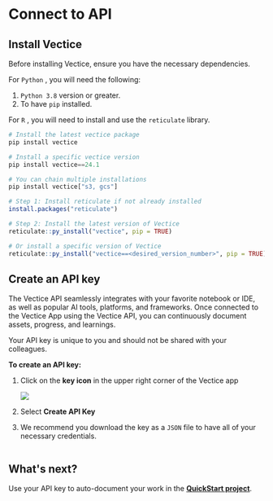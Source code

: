 # Connect to API

## Install Vectice

Before installing Vectice, ensure you have the necessary dependencies.

For `Python` , you will need the following:&#x20;

1. `Python 3.8` version or greater.
2. To have `pip` installed.

For `R` , you will need to install and use the `reticulate` library.

```python
# Install the latest vectice package
pip install vectice

# Install a specific vectice version
pip install vectice==24.1

# You can chain multiple installations
pip install vectice["s3, gcs"]
```

```r
# Step 1: Install reticulate if not already installed
install.packages("reticulate")

# Step 2: Install the latest version of Vectice
reticulate::py_install("vectice", pip = TRUE)

# Or install a specific version of Vectice
reticulate::py_install("vectice==<desired_version_number>", pip = TRUE)
```


## Create an API key

The Vectice API seamlessly integrates with your favorite notebook or IDE, as well as popular AI tools, platforms, and frameworks. Once connected to the Vectice App using the Vectice API, you can continuously document assets, progress, and learnings.&#x20;


Your API key is unique to you and should not be shared with your colleagues.&#x20;


**To create an API key:**

1.  Click on the **key icon** in the upper right corner of the Vectice app

    ![](../.gitbook/assets/api-key.png)
2. Select **Create API Key**
3. We recommend you download the key as a `JSON` file to have all of your necessary credentials.

<figure><img src="https://lh7-us.googleusercontent.com/slidesz/AGV_vUccF6DToMTgsxzg8MCgjoEMYhcpkHFFQ5EwbqpRusAldLYiSZ_M7pZDNeSbuImK44Htab4-tBVTDF3Af33NZxXnP2b8xG8XrnWJTtxwPz-7E97Xo6ARIFehcStbuD_9ZW74sx2yD-dUGXQHp-zniHHaXdMXq287=s2048?key=hHxk__FlAKgpd8LAD5j7GQ" alt=""><figcaption></figcaption></figure>

## What's next?

Use your API key to auto-document your work in the [**QuickStart project**](../quickstart/quickstart-auto-document-your-work.md).
